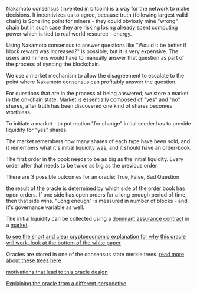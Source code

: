 Nakamoto consensus (invented in bitcoin) is a way for the network to make decisions. It incentivizes us to agree, because truth (following largest valid chain) is Schelling point for miners - they could obviosly mine "wrong" chain but in such case they are risking losing already spent computing power which is tied to real world resource - energy. 

Using Nakamoto consensus to answer questions like "Would it be better if block reward was increased?" is possible, but it is very expensive. The users and miners would have to manually answer that question as part of the process of syncing the blockchain. 

We use a market mechanism to allow the disagreement to escalate to the point where Nakamoto consensus can profitably answer the question.

For questions that are in the process of being answered, we store a market in the on-chain state. Market is essentially composed of "yes" and "no" shares, after truth has been discovered one kind of shares becomes worthless. 

To initiate a market - to put motion "for change" initial seeder has to provide liquidity for "yes" shares. 

The market remembers how many shares of each type have been sold, and it remembers what it's initial liquidity was, and it should have an order-book. 

The first order in the book needs to be as big as the initial liquidity.
Every order after that needs to be twice as big as the previous order.

There are 3 possible outcomes for an oracle:
True, False, Bad Question

the result of the oracle is determined by which side of the order book has open orders. If one side has open orders for a long enough period of time, then that side wins. "Long enough" is measured in number of blocks - and it's governance variable as well. 

The initial liquidity can be collected using a [dominant assurance contract](/docs/use-cases-and-ideas/dominant_assurance_contract.md) in a [market](/docs/use-cases-and-ideas/trustless_markets.md).

[to see the short and clear cryptoeconomic explanation for why this oracle will work, look at the bottom of the white paper](/docs/white_paper.md)

Oracles are stored in one of the consensus state merkle trees. [read more about these trees here](trees.md)

[motivations that lead to this oracle design](oracle_motivations.md)

[Explaining the oracle from a different perspective](oracle_simple.md)
